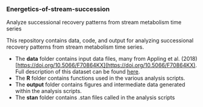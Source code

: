 ### Energetics-of-stream-succession
Analyze successional recovery patterns from stream metabolism time series

This repository contains data, code, and output for analyzing successional recovery patterns from stream metabolism time series.

- The **data** folder contains input data files, many from Appling et al. (2018) [https://doi.org/10.5066/F70864KX](https://doi.org/10.5066/F70864KX). Full description of this dataset can be found [here](https://www.nature.com/articles/sdata2018292).
- The  **R** folder contains functions used in the various analysis scripts.
- The **output** folder contains figures and intermediate data generated within the analysis scripts.
- The **stan** folder contains .stan files called in the analysis scripts
